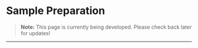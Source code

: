 
# Sample Preparation

>**Note:** This page is currently being developed. Please check back later for updates!

---